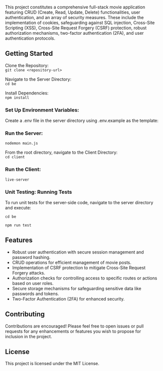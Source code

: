 This project constitutes a comprehensive full-stack movie application featuring CRUD (Create, Read, Update, Delete) functionalities, user authentication, and an array of security measures. These include the implementation of cookies, safeguarding against SQL injection, Cross-Site Scripting (XSS), Cross-Site Request Forgery (CSRF) protection, robust authorization mechanisms, two-factor authentication (2FA), and user authentication protocols.

## Getting Started

Clone the Repository: <br>
`git clone <repository-url>`

Navigate to the Server Directory:<br>
`cd be`

Install Dependencies:<br>
`npm install`

### Set Up Environment Variables:

Create a .env file in the server directory using .env.example as the template:

### Run the Server:

`nodemon main.js`

From the root directory, navigate to the Client Directory:<br>
`cd client`

### Run the Client:

`live-server`

### Unit Testing: Running Tests

To run unit tests for the server-side code, navigate to the server directory and execute:

`cd be`

`npm run test`

## Features

- Robust user authentication with secure session management and password hashing.
- CRUD operations for efficient management of movie posts.
- Implementation of CSRF protection to mitigate Cross-Site Request Forgery attacks.
- Authorization checks for controlling access to specific routes or actions based on user roles.
- Secure storage mechanisms for safeguarding sensitive data like passwords and tokens.
- Two-Factor Authentication (2FA) for enhanced security.

## Contributing

Contributions are encouraged! Please feel free to open issues or pull requests for any enhancements or features you wish to propose for inclusion in the project.

## License

This project is licensed under the MIT License.
